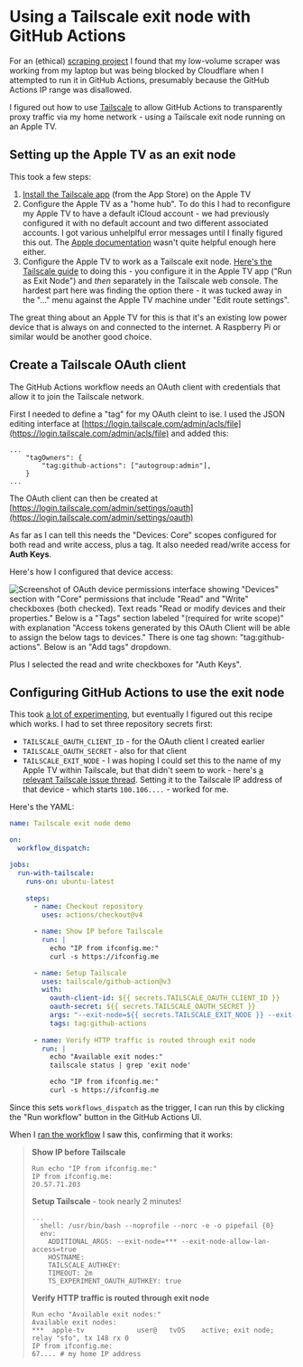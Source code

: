 # Using a Tailscale exit node with GitHub Actions

For an (ethical) [scraping project](https://github.com/simonw/scrape-doge-gov) I found that my low-volume scraper was working from my laptop but was being blocked by Cloudflare when I attempted to run it in GitHub Actions, presumably because the GitHub Actions IP range was disallowed.

I figured out how to use [Tailscale](https://tailscale.com/) to allow GitHub Actions to transparently proxy traffic via my home network - using a Tailscale exit node running on an Apple TV.

## Setting up the Apple TV as an exit node

This took a few steps:

1. [Install the Tailscale app](https://tailscale.com/kb/1280/appletv) (from the App Store) on the Apple TV
2. Configure the Apple TV as a "home hub". To do this I had to reconfigure my Apple TV to have a default iCloud account - we had previously configured it with no default account and two different associated accounts. I got various unhelplful error messages until I finally figured this out. The [Apple documentation](https://support.apple.com/en-us/102557) wasn't quite helpful enough here either.
3. Configure the Apple TV to work as a Tailscale exit node. [Here's the Tailscale guide](https://tailscale.com/kb/1280/appletv#advertise-apple-tv-as-an-exit-node) to doing this - you configure it in the Apple TV app ("Run as Exit Node") and _then_ separately in the Tailscale web console. The hardest part here was finding the option there - it was tucked away in the "..." menu against the Apple TV machine under "Edit route settings".

The great thing about an Apple TV for this is that it's an existing low power device that is always on and connected to the internet. A Raspberry Pi or similar would be another good choice.

## Create a Tailscale OAuth client

The GitHub Actions workflow needs an OAuth client with credentials that allow it to join the Tailscale network.

First I needed to define a "tag" for my OAuth cleint to ise. I used the JSON editing interface at [https://login.tailscale.com/admin/acls/file](https://login.tailscale.com/admin/acls/file) and added this:

```
...
	"tagOwners": {
		"tag:github-actions": ["autogroup:admin"],
	}
...
```

The OAuth client can then be created at [https://login.tailscale.com/admin/settings/oauth](https://login.tailscale.com/admin/settings/oauth)

As far as I can tell this needs the "Devices: Core" scopes configured for both read and write access, plus a tag. It also needed read/write access for **Auth Keys**.

Here's how I configured that device access:

![Screenshot of OAuth device permissions interface showing "Devices" section with "Core" permissions that include "Read" and "Write" checkboxes (both checked). Text reads "Read or modify devices and their properties." Below is a "Tags" section labeled "(required for write scope)" with explanation "Access tokens generated by this OAuth Client will be able to assign the below tags to devices." There is one tag shown: "tag:github-actions". Below is an "Add tags" dropdown.](https://static.simonwillison.net/static/2025/tailscale-oauth.jpg)

Plus I selected the read and write checkboxes for "Auth Keys".

## Configuring GitHub Actions to use the exit node

This took [a lot of experimenting](https://github.com/simonw/playing-with-actions-single/commits/main/.github/workflows/tailscale-exit-node.yml), but eventually I figured out this recipe which works. I had to set three repository secrets first:

- `TAILSCALE_OAUTH_CLIENT_ID` - for the OAuth client I created earlier
- `TAILSCALE_OAUTH_SECRET` - also for that client
- `TAILSCALE_EXIT_NODE` - I was hoping I could set this to the name of my Apple TV within Tailscale, but that didn't seem to work - here's [a relevant Tailscale issue thread](https://github.com/tailscale/tailscale/issues/4152). Setting it to the Tailscale IP address of that device - which starts `100.106....` - worked for me.

Here's the YAML:

```yaml
name: Tailscale exit node demo

on:
  workflow_dispatch:

jobs:
  run-with-tailscale:
    runs-on: ubuntu-latest
    
    steps:
      - name: Checkout repository
        uses: actions/checkout@v4

      - name: Show IP before Tailscale
        run: |
          echo "IP from ifconfig.me:"
          curl -s https://ifconfig.me

      - name: Setup Tailscale
        uses: tailscale/github-action@v3
        with:
          oauth-client-id: ${{ secrets.TAILSCALE_OAUTH_CLIENT_ID }}
          oauth-secret: ${{ secrets.TAILSCALE_OAUTH_SECRET }}
          args: "--exit-node=${{ secrets.TAILSCALE_EXIT_NODE }} --exit-node-allow-lan-access=true"
          tags: tag:github-actions
      
      - name: Verify HTTP traffic is routed through exit node
        run: |
          echo "Available exit nodes:"
          tailscale status | grep 'exit node'

          echo "IP from ifconfig.me:"
          curl -s https://ifconfig.me
```
Since this sets `workflows_dispatch` as the trigger, I can run this by clicking the "Run workflow" button in the GitHub Actions UI.

When I [ran the workflow](https://github.com/simonw/playing-with-actions-single/blob/main/.github/workflows/tailscale-exit-node.yml) I saw this, confirming that it works:

> **Show IP before Tailscale**
> ```
> Run echo "IP from ifconfig.me:"
> IP from ifconfig.me:
> 20.57.71.203
> ```
> **Setup Tailscale** - took nearly 2 minutes!
> ```
> ...
>   shell: /usr/bin/bash --noprofile --norc -e -o pipefail {0}
>   env:
>     ADDITIONAL_ARGS: --exit-node=*** --exit-node-allow-lan-access=true
>     HOSTNAME: 
>     TAILSCALE_AUTHKEY: 
>     TIMEOUT: 2m
>     TS_EXPERIMENT_OAUTH_AUTHKEY: true
> ```
> **Verify HTTP traffic is routed through exit node**
> ```
> Run echo "Available exit nodes:"
> Available exit nodes:
> ***  apple-tv             user@   tvOS    active; exit node; relay "sfo", tx 148 rx 0
> IP from ifconfig.me:
> 67.... # my home IP address
